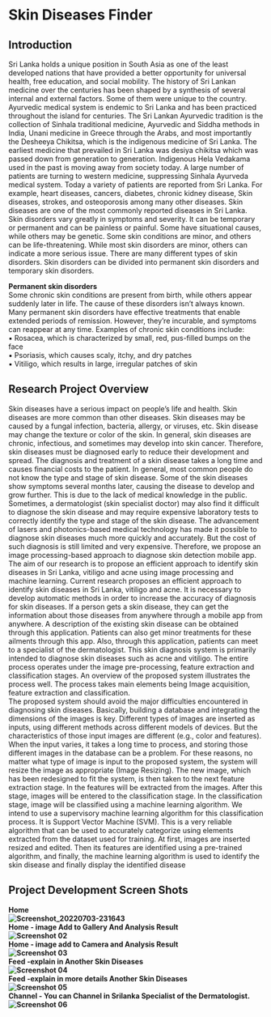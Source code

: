 # <b>Skin Diseases Finder</b>

## <b>Introduction</b>
Sri Lanka holds a unique position in South Asia as one of the least developed nations 
that have provided a better opportunity for universal health, free education, and social 
mobility. The history of Sri Lankan medicine over the centuries has been shaped by a 
synthesis of several internal and external factors. Some of them were unique to the 
country. Ayurvedic medical system is endemic to Sri Lanka and has been practiced 
throughout the island for centuries. The Sri Lankan Ayurvedic tradition is the collection 
of Sinhala traditional medicine, Ayurvedic and Siddha methods in India, Unani 
medicine in Greece through the Arabs, and most importantly the Desheeya Chikitsa, 
which is the indigenous medicine of Sri Lanka. The earliest medicine that prevailed in 
Sri Lanka was desiya chikitsa which was passed down from generation to generation. 
Indigenous Hela Vedakama used in the past is moving away from society today. A large 
number of patients are turning to western medicine, suppressing Sinhala Ayurveda 
medical system. Today a variety of patients are reported from Sri Lanka. For example,
heart diseases, cancers, diabetes, chronic kidney disease, Skin diseases, strokes, and 
osteoporosis among many other diseases. Skin diseases are one of the most commonly
reported diseases in Sri Lanka. Skin disorders vary greatly in symptoms and severity. 
It can be temporary or permanent and can be painless or painful. Some have situational 
causes, while others may be genetic. Some skin conditions are minor, and others can be 
life-threatening. While most skin disorders are minor, others can indicate a more serious 
issue. There are many different types of skin disorders. Skin disorders can be divided
into permanent skin disorders and temporary skin disorders.

<b>Permanent skin disorders</b>
<br> Some chronic skin conditions are present from birth, while others appear suddenly later 
in life. The cause of these disorders isn’t always known. Many permanent skin disorders 
have effective treatments that enable extended periods of remission. However, they’re 
incurable, and symptoms can reappear at any time. Examples of chronic skin conditions 
include:
<br>▪ Rosacea, which is characterized by small, red, pus-filled bumps on the face
<br>▪ Psoriasis, which causes scaly, itchy, and dry patches
<br>▪ Vitiligo, which results in large, irregular patches of skin

## <b>Research Project Overview</b><br>
Skin diseases have a serious impact on people’s life and health. Skin diseases are more
common than other diseases. Skin diseases may be caused by a fungal infection, 
bacteria, allergy, or viruses, etc. Skin disease may change the texture or color of the 
skin. In general, skin diseases are chronic, infectious, and sometimes may develop into 
skin cancer. Therefore, skin diseases must be diagnosed early to reduce their 
development and spread. The diagnosis and treatment of a skin disease takes a long 
time and causes financial costs to the patient. In general, most common people do not 
know the type and stage of skin disease. Some of the skin diseases show symptoms 
several months later, causing the disease to develop and grow further. This is due to the 
lack of medical knowledge in the public. Sometimes, a dermatologist (skin specialist 
doctor) may also find it difficult to diagnose the skin disease and may require expensive 
laboratory tests to correctly identify the type and stage of the skin disease. The 
advancement of lasers and photonics-based medical technology has made it possible to 
diagnose skin diseases much more quickly and accurately. But the cost of such
diagnosis is still limited and very expensive. Therefore, we propose an image 
processing-based approach to diagnose skin detection mobile app.<br>
The aim of our research is to propose an efficient approach to identify skin diseases in 
Sri Lanka, vitiligo and acne using image processing and machine learning. Current 
research proposes an efficient approach to identify skin diseases in Sri Lanka, vitiligo
and acne. It is necessary to develop automatic methods in order to increase the accuracy 
of diagnosis for skin diseases. If a person gets a skin disease, they can get the 
information about those diseases from anywhere through a mobile app from anywhere. 
A description of the existing skin disease can be obtained through this application. 
Patients can also get minor treatments for these ailments through this app. Also, through 
this application, patients can meet to a specialist of the dermatologist.
This skin diagnosis system is primarily intended to diagnose skin diseases such as acne 
and vitiligo. The entire process operates under the image pre-processing, feature 
extraction and classification stages. An overview of the proposed system illustrates the 
process well. The process takes main elements being Image acquisition, feature 
extraction and classification.<br>
The proposed system should avoid the major difficulties encountered in diagnosing skin 
diseases. Basically, building a database and integrating the dimensions of the images is 
key. Different types of images are inserted as inputs, using different methods across 
different models of devices. But the characteristics of those input images are different 
(e.g., color and features). When the input varies, it takes a long time to process, and 
storing those different images in the database can be a problem. For these reasons, no 
matter what type of image is input to the proposed system, the system will resize the 
image as appropriate (Image Resizing). The new image, which has been redesigned to 
fit the system, is then taken to the next feature extraction stage. In the features will be 
extracted from the images. After this stage, images will be entered to the classification 
stage. In the classification stage, image will be classified using a machine learning 
algorithm. We intend to use a supervisory machine learning algorithm for this 
classification process. It is Support Vector Machine (SVM). This is a very reliable 
algorithm that can be used to accurately categorize using elements extracted from the 
dataset used for training. At first, images are inserted resized and edited. 
Then its features are identified using a pre-trained algorithm, and finally, the machine 
learning algorithm is used to identify the skin disease and finally display the identified 
disease

## Project Development Screen Shots
<b>Home <br>
  ![Screenshot_20220703-231643](https://user-images.githubusercontent.com/49139755/177053087-6894f230-4989-4490-a507-a8c0b5851b62.jpg)
<br><b>Home - image Add to Gallery And Analysis Result<br>
  ![Screenshot 02](https://user-images.githubusercontent.com/49139755/177053236-3374ee7b-cd3f-4fa6-bc07-d1241b293df9.jpg)
<br><b>Home - image add to Camera and Analysis Result <br>
  ![Screenshot 03](https://user-images.githubusercontent.com/49139755/177053339-cb1a771c-8e67-4756-938f-d2769ea4b001.jpg)
<br><b>Feed -explain in Another Skin Diseases <br>
  ![Screenshot 04](https://user-images.githubusercontent.com/49139755/177053362-19b9f1c0-0014-42a2-bd08-2de931572f41.jpg)
 <br><b>Feed -explain in more details Another Skin Diseases <br>
  ![Screenshot 05](https://user-images.githubusercontent.com/49139755/177053393-57d7c6ff-cc88-4d68-8754-82803ec7e228.jpg)
<br><b>Channel - You can Channel in Srilanka Specialist of the Dermatologist. <br>
  ![Screenshot 06](https://user-images.githubusercontent.com/49139755/177053433-d5f8e117-17df-4b07-804e-5ab92b6f7f14.jpg)
